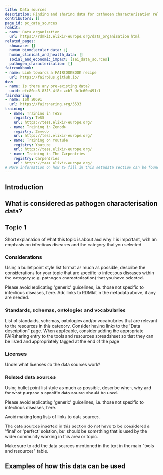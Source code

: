 ```yaml
---
title: Data sources
description: Finding and sharing data for pathogen characterisation related data sources.
contributors: []
page_id: pc_data_sources
rdmkit:
- name: Data organisation
  url: https://rdmkit.elixir-europe.org/data_organisation.html
related_pages: 
  showcase: []
  human_biomolecular_data: []
  human_clinical_and_health_data: []
  social_and_economic_impact: [sei_data_sources]
  pathogen_characterisation: []
faircookbook:
- name: Link towards a FAIRCOOKBOOK recipe
  url: https://fairplus.github.io/
dsw:
- name: Is there any pre-existing data?
  uuid: efc80cc8-8318-4f8c-acb7-dc1c60e491c1
fairsharing:
- name: ISO 20691
  url: https://fairsharing.org/3533
training:
  - name: Training in TeSS
    registry: TeSS
    url: https://tess.elixir-europe.org/
  - name: Training in Zenodo
    registry: Zenodo
    url: https://tess.elixir-europe.org/
  - name: Training on Youtube
    registry: Youtube
    url: https://tess.elixir-europe.org/
  - name: Training in The Carpentries
    registry: Carpentries
    url: https://tess.elixir-europe.org/
# More information on how to fill in this metadata section can be found here https://www.infectious-diseases-toolkit.org/contribute/page_metadata
---
```


## Introduction

## What is considered as pathogen characterisation data?
<!--- General concept explained.--->

## Topic 1 <!--- Subsection related to a specific topic related to the data sources of the category that you selected.--->

Short explanation of what this topic is about and why it is important, with an emphasis on infectious diseases and the category that you selected.

### Considerations

Using a bullet point style list format as much as possible, describe the considerations for your topic that are specific to infectious diseases within the category (e.g. pathogen characterisation) that you have selected.

Please avoid replicating 'generic' guidelines, i.e. those not specific to infectious diseases, here. Add links to RDMkit in the metadata above, if any are needed. 

### Standards, schemas, ontologies and vocabularies <!--- (optional) --->

List of standards, schemas, ontologies and/or vocabularies that are relevant to the resources in this category. Consider having links to the "Data description" page.
When applicable, consider adding the appropriate FAIRsharing entry to the tools and resources spreadsheet so that they can be listed and appropriately tagged at the end of the page

### Licenses <!--- (optional) --->

Under what licenses do the data sources work?

### Related data sources

Using bullet point list style as much as possible, describe when, why and for what purpose a specific data source should be used.

Please avoid replicating 'generic' guidelines, i.e. those not specific to infectious diseases, here.

Avoid making long lists of links to data sources.

The data sources inserted in this section do not have to be considered a 'final' or 'perfect' solution, but should be something that is used by the wider community working in this area or topic.

Make sure to add the data sources mentioned in the text in the main "tools and resources" table.

## Examples of how this data can be used
<!--- A brief list.--->
